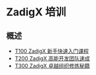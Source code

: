 # ZadigX 培训

## 概述


* [T100 ZadigX 新手快速入门课程](course-100/README.md)
* [T200 ZadigX 高能开发团队速成](course-200/README.MD)
* [T300 ZadigX 卓越组织修炼秘籍](course-300/README.MD)
